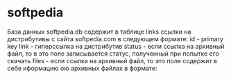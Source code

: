 # softpedia

База данных softpedia.db содержит в таблице links ссылки на дистрибутивы с сайта softpedia.com в следующем формате:
  id - primary key
  link - гиперссылка на дистрибутив
  status - если ссылка на архивный файл, то в это поле записывается статус, полученный при попытке его скачать
  files - если ссылка на архивный файл, то это поле содержит в себе иформацию ою архивных файлах в формате:
    
